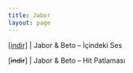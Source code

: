 ```yaml
---
title: Jabor
layout: page
---
```


<a href="https://cloud.mail.ru/public/05faab21804d/Beto%20%26%20Jabor%20-%20Icindeki%20Ses" target="_blank">[indir]</a> | Jabor & Beto &#8211; İçindeki Ses

[<del>indir</del>] | Jabor & Beto &#8211; Hit Patlaması